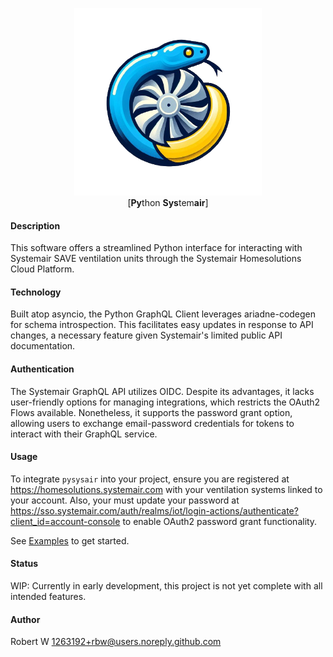 <p align="center">
  <img src="extra/pysysair.png" width="300"/>
  <br>[<b>Py</b>thon <b>Sys</b>tem<b>air</b>]
</p>

#### Description

This software offers a streamlined Python interface for interacting with Systemair SAVE ventilation units through the Systemair Homesolutions Cloud Platform.

#### Technology
Built atop asyncio, the Python GraphQL Client leverages ariadne-codegen for schema introspection. This facilitates easy updates in response to API changes, a necessary feature given Systemair's limited public API documentation.


#### Authentication

The Systemair GraphQL API utilizes OIDC. Despite its advantages, it lacks user-friendly options for managing integrations, which restricts the OAuth2 Flows available. Nonetheless, it supports the password grant option, allowing users to exchange email-password credentials for tokens to interact with their GraphQL service.


#### Usage

To integrate `pysysair` into your project, ensure you are registered at https://homesolutions.systemair.com with your ventilation systems linked to your account. Also, your must update your password at https://sso.systemair.com/auth/realms/iot/login-actions/authenticate?client_id=account-console to enable OAuth2 password grant functionality.

See [Examples](/examples) to get started.


#### Status

WIP: Currently in early development, this project is not yet complete with all intended features.

#### Author

Robert W <1263192+rbw@users.noreply.github.com>
